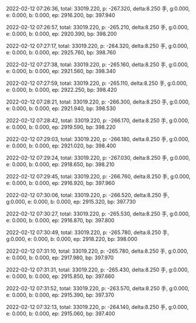 2022-02-12 07:26:36, total: 33019.220, p: -267.320, delta:8.250 手, g:0.000, e: 0.000, b: 0.000, ep: 2916.200, bp: 397.940

2022-02-12 07:26:57, total: 33019.220, p: -265.210, delta:8.250 手, g:0.000, e: 0.000, b: 0.000, ep: 2920.390, bp: 398.200

2022-02-12 07:27:17, total: 33019.220, p: -264.320, delta:8.250 手, g:0.000, e: 0.000, b: 0.000, ep: 2925.760, bp: 398.760

2022-02-12 07:27:38, total: 33019.220, p: -265.160, delta:8.250 手, g:0.000, e: 0.000, b: 0.000, ep: 2921.560, bp: 398.340

2022-02-12 07:27:59, total: 33019.220, p: -265.110, delta:8.250 手, g:0.000, e: 0.000, b: 0.000, ep: 2922.250, bp: 398.420

2022-02-12 07:28:21, total: 33019.220, p: -266.300, delta:8.250 手, g:0.000, e: 0.000, b: 0.000, ep: 2921.940, bp: 398.530

2022-02-12 07:28:42, total: 33019.220, p: -266.170, delta:8.250 手, g:0.000, e: 0.000, b: 0.000, ep: 2919.590, bp: 398.220

2022-02-12 07:29:03, total: 33019.220, p: -266.180, delta:8.250 手, g:0.000, e: 0.000, b: 0.000, ep: 2921.020, bp: 398.400

2022-02-12 07:29:24, total: 33019.220, p: -267.030, delta:8.250 手, g:0.000, e: 0.000, b: 0.000, ep: 2918.650, bp: 398.210

2022-02-12 07:29:45, total: 33019.220, p: -266.760, delta:8.250 手, g:0.000, e: 0.000, b: 0.000, ep: 2916.920, bp: 397.960

2022-02-12 07:30:06, total: 33019.220, p: -266.520, delta:8.250 手, g:0.000, e: 0.000, b: 0.000, ep: 2915.320, bp: 397.730

2022-02-12 07:30:27, total: 33019.220, p: -265.530, delta:8.250 手, g:0.000, e: 0.000, b: 0.000, ep: 2916.870, bp: 397.800

2022-02-12 07:30:49, total: 33019.220, p: -265.780, delta:8.250 手, g:0.000, e: 0.000, b: 0.000, ep: 2918.220, bp: 398.000

2022-02-12 07:31:10, total: 33019.220, p: -265.780, delta:8.250 手, g:0.000, e: 0.000, b: 0.000, ep: 2917.980, bp: 397.970

2022-02-12 07:31:31, total: 33019.220, p: -265.430, delta:8.250 手, g:0.000, e: 0.000, b: 0.000, ep: 2915.850, bp: 397.660

2022-02-12 07:31:52, total: 33019.220, p: -263.570, delta:8.250 手, g:0.000, e: 0.000, b: 0.000, ep: 2915.390, bp: 397.370

2022-02-12 07:32:13, total: 33019.220, p: -264.140, delta:8.250 手, g:0.000, e: 0.000, b: 0.000, ep: 2915.060, bp: 397.400